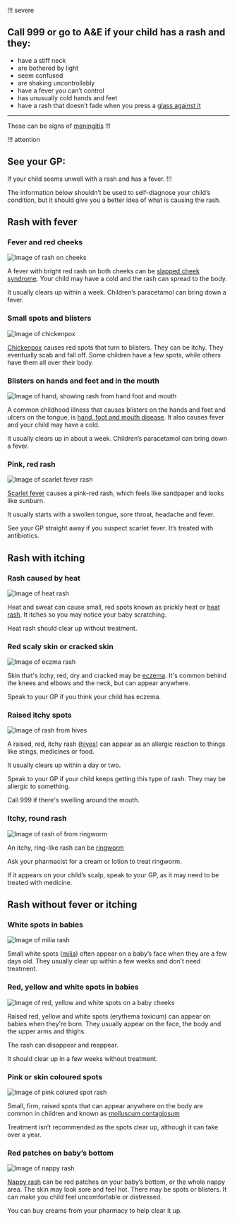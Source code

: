 !!! severe
## Call 999 or go to A&amp;E if your child has a rash and they:
- have a stiff neck
- are bothered by light
- seem confused
- are shaking uncontrollably
- have a fever you can’t control
- has unusually cold hands and feet
- have a rash that doesn’t fade when you press a [glass against it](https://www.meningitisnow.org/meningitis-explained/signs-and-symptoms/glass-test/?gclid=CJWh-aLL8s0CFcE_GwodT4ALcg)
***
These can be signs of [meningitis](http://www.nhs.uk/conditions/Meningitis/Pages/Introduction.aspx)
!!!

!!! attention
## See your GP:
If your child seems unwell with a rash and has a fever.
!!!


<p>The information below shouldn’t be used to self-diagnose your child’s condition, but it should give you a better idea of what is causing the rash. </p>

<h2 class="heading-xlarge" id="fever">Rash with fever</h2>

<!-- fever and red cheeks -->
<div class="image-module section-unit--divider">
  <h3>Fever and red cheeks</h3>
  <img src="/images/rashes/rashes-slapped-cheek.jpg" alt="Image of rash on cheeks" />
  <div class="image-description">
      <p>A fever with bright red rash on both cheeks can be <a href="http://www.nhs.uk/conditions/slapped-cheek-syndrome/Pages/Introduction.aspx">slapped cheek syndrome</a>. Your child may have a cold and the rash can spread to the body.</p>
      <p>It usually clears up within a week. Children’s paracetamol can bring down a fever.</p>
  </div>
</div>

<!-- Small spots and blisters -->
<div class="image-module section-unit--divider">
  <h3>Small spots and blisters</h3>
  <img src="/images/rashes/rashes-chicken-pox.jpg" alt="Image of chickenpox" />
  <div class="image-description">
      <p><a href="http://www.nhs.uk/conditions/chickenpox/Pages/Introduction.aspx">Chickenpox</a> causes red spots that turn to blisters. They can be itchy. They eventually scab and fall off. Some children have a few spots, while others have them all over their body.</p>
  </div>
</div>

<!-- Blisters on hands and feet -->
<div class="image-module section-unit--divider">
  <h3>Blisters on hands and feet and in the mouth</h3>
  <img src="/images/rashes/rashes-hand-foot-and-mouth.jpg" alt="Image of hand, showing rash from hand foot and mouth" />
  <div class="image-description">
      <p>A common childhood illness that causes blisters on the hands and feet and ulcers on the tongue, is <a href="http://alpha.nhs.uk/hand-foot-and-mouth-disease">hand, foot and mouth disease</a>. It also causes fever and your child may have a cold.</p>
      <p>It usually clears up in about a week. Children’s paracetamol can bring down a fever.</p>
  </div>
</div>

<!-- Pink red rash-->
<div class = "image-module section-unit--divider">
  <h3>Pink, red rash</h3>
  <img src="/images/rashes/rashes-scarlet-fever.jpg" alt="Image of scarlet fever rash" />
  <div class="image-description">
  <p><a href="http://www.nhs.uk/Conditions/Scarlet-fever/Pages/Introduction.aspx">Scarlet fever</a> causes a pink-red rash, which feels like sandpaper and looks like sunburn.</p>
  <p>It usually starts with a swollen tongue, sore throat, headache and fever.</p>
  <p>See your GP straight away if you suspect scarlet fever. It’s treated with antibiotics.</p>  
  </div>
</div>


<h2 class="heading-xlarge on-white" id="itching">Rash with itching</h2>

<!-- Rash caused by heat -->
<div class="image-module section-unit--divider">
  <h3>Rash caused by heat</h3>
  <img src="/images/rashes/rashes-heat.jpg" alt="Image of heat rash" />
  <div class="image-description">
  <p>Heat and sweat can cause small, red spots known as prickly heat or <a href="http://www.nhs.uk/conditions/Prickly-heat/Pages/Introduction.aspx">heat rash</a>. It itches so you may notice your baby scratching.</p>
  <p>Heat rash should clear up without treatment.</p>
  </div>
</div> 

<!-- Rash caused by  eczma -->
<div class="image-module section-unit--divider">
  <h3>Red scaly skin or cracked skin</h3>
  <img src="/images/rashes/rashes-eczma.jpg" alt="Image of eczma rash" />
  <div class="image-description">
  <p>Skin that's itchy, red, dry and cracked may be <a href="http://www.nhs.uk/conditions/Eczema-(atopic)/Pages/Introduction.aspx">eczema</a>. It's common behind the knees and elbows and the neck, but can appear anywhere.</p>
  <p>Speak to your GP if you think your child has eczema.</p>
  </div>
</div>

<!-- Rash caused by hives -->
<div class="image-module section-unit--divider">
  <h3>Raised itchy spots</h3>
  <img src="/images/rashes/rashes-hives.jpg" alt="Image of rash from hives" />
  <div class="image-description">
  <p>A raised, red, itchy rash (<a href="http://www.nhs.uk/conditions/Nettle-rash/Pages/Introduction.aspx">hives</a>) can appear as an allergic reaction to things like stings, medicines or food.</p>
  <p>It usually clears up within a day or two.</p>
  <p>Speak to your GP if your child keeps getting this type of rash. They may be allergic to something.</p>
  <p>Call 999 if there's swelling around the mouth.</p>  
  </div>
</div>

<!-- Rash caused by ringworm -->
<div class="image-module section-unit--divider">
  <h3>Itchy, round rash</h3>
  <img src="/images/rashes/rashes-ringworm.jpg" alt="Image of rash of from ringworm" />
  <div class="image-description">
  <p>An itchy, ring-like rash can be <a href="http://www.nhs.uk/Conditions/Ringworm/Pages/Introduction.aspx">ringworm</a></p>
  <p>Ask your pharmacist for a cream or lotion to treat ringworm.</p>
  <p>If it appears on your child’s scalp, speak to your GP, as it may need to be treated with medicine.</p>  
  </div>
</div>

<h2 class="heading-xlarge on-white" id="no-fever">Rash without fever or itching</h2>

<!-- rashes: Milia -->
<div class="image-module section-unit--divider">
  <h3>White spots in babies</h3>
  <img src="/images/rashes/rashes-milia.jpg" alt="Image of milia rash"/>
  <div class="image-description">
  <p>Small white spots (<a href="http://patient.info/health/milia-leaflet">milia</a>) often appear on a baby’s face when they are a few days old. They usually clear up within a few weeks and don’t need treatment.</p>
  </div>
</div>

<!-- rashes:  baby spots -->
<div class="image-module section-unit--divider">

<h3>Red, yellow and white spots in babies</h3>
<img src="/images/rashes/rashes-erythema.jpg" alt="Image of red, yellow and white spots on a baby cheeks" />
<div class="image-description">               
<p>Raised red, yellow and white spots (erythema toxicum) can appear on babies when they're born. They usually appear on the face, the body and the upper arms and thighs.</p>
<p>The rash can disappear and reappear.</p>
<p>It should clear up in a few weeks without treatment.</p>
</div>
</div>

<!-- rashes:  pink coloured spots -->
<div class="image-module section-unit--divider">

<h3>Pink or skin coloured spots</h3>
  <img src="/images/rashes/rashes-molluscum.jpg" alt="Image of pink colured spot rash" />
  <div class="image-description">
  <p>Small, firm, raised spots that can appear anywhere on the body are common in children and known as <A href="http://www.nhs.uk/Conditions/Molluscum-contagiosum/Pages/Introduction.asp">molluscum contagiosum</a></p>
  <p>Treatment isn’t recommended as the spots clear up, although it can take over a year.</p>
  </div>
</div>

<!-- rashes:  nappy -->
<div class="image-module section-unit--divider">
  <h3>Red patches on baby’s bottom</h3>
  <img src="/images/rashes/rashes-nappy.jpg" alt="Image of nappy rash" />
  <div class="image-description">
  <p><a href="http://www.nhs.uk/Conditions/pregnancy-and-baby/Pages/Nappy-rash.aspx">Nappy rash</a> can be red patches on your baby’s bottom, or the whole nappy area. The skin may look sore and feel hot. There may be spots or blisters. It can make you child feel uncomfortable or distressed.</p>
  <p>You can buy creams from your pharmacy to help clear it up.</p>
  </div>
</div>
